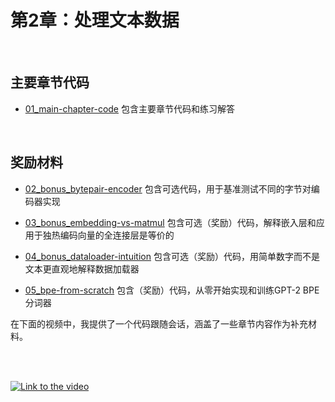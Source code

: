 # 第2章：处理文本数据

&nbsp;
## 主要章节代码

- [01_main-chapter-code](01_main-chapter-code) 包含主要章节代码和练习解答

&nbsp;
## 奖励材料

- [02_bonus_bytepair-encoder](02_bonus_bytepair-encoder) 包含可选代码，用于基准测试不同的字节对编码器实现

- [03_bonus_embedding-vs-matmul](03_bonus_embedding-vs-matmul) 包含可选（奖励）代码，解释嵌入层和应用于独热编码向量的全连接层是等价的

- [04_bonus_dataloader-intuition](04_bonus_dataloader-intuition) 包含可选（奖励）代码，用简单数字而不是文本更直观地解释数据加载器

- [05_bpe-from-scratch](05_bpe-from-scratch) 包含（奖励）代码，从零开始实现和训练GPT-2 BPE分词器

在下面的视频中，我提供了一个代码跟随会话，涵盖了一些章节内容作为补充材料。

<br>
<br>

[![Link to the video](https://img.youtube.com/vi/341Rb8fJxY0/0.jpg)](https://www.youtube.com/watch?v=341Rb8fJxY0)
